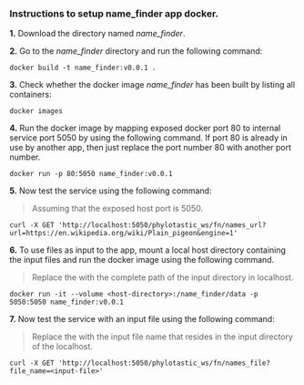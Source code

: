 ### Instructions to setup name_finder app docker. 

**1.** Download the directory named *name_finder*.

**2.** Go to the *name_finder* directory and run the following command:

``
docker build -t name_finder:v0.0.1 .
``

**3.** Check whether the docker image *name_finder* has been built by listing all containers:

``
docker images
``

**4.** Run the docker image by mapping exposed docker port 80 to internal service port 5050 by using the following command. If port 80 is already in use by another app, then just replace the port number 80 with another port number.

``
docker run -p 80:5050 name_finder:v0.0.1
``

**5.** Now test the service using the following command:

> Assuming that the exposed host port is 5050. 
 
``
curl -X GET 'http://localhost:5050/phylotastic_ws/fn/names_url?url=https://en.wikipedia.org/wiki/Plain_pigeon&engine=1'
``

**6.**  To use files as input to the app, mount a local host directory containing the input files and run the docker image using the following command.

> Replace the *<host-directory>* with the complete path of the input directory in localhost.

``
docker run -it --volume <host-directory>:/name_finder/data -p 5050:5050 name_finder:v0.0.1
``

**7.** Now test the service with an input file using the following command:

> Replace the *<input-file>* with the input file name that resides in the input directory of the localhost.

``
curl -X GET 'http://localhost:5050/phylotastic_ws/fn/names_file?file_name=<input-file>'
``

